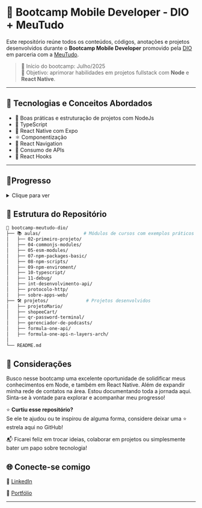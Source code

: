 # 🚀 Bootcamp Mobile Developer  - DIO + MeuTudo

Este repositório reúne todos os conteúdos, códigos, anotações e projetos desenvolvidos durante o **Bootcamp Mobile Developer** promovido pela [DIO](https://www.dio.me) em parceria com a [MeuTudo](https://meutudo.com.br/).

> 📅 Início do bootcamp: Julho/2025  
> 🎯 Objetivo: aprimorar habilidades em projetos fullstack com **Node** e **React Native**.

---

## 🧠 Tecnologias e Conceitos Abordados

- 🧪 Boas práticas e estruturação de projetos com NodeJs
- 🧰 TypeScript
- 📱 React Native com Expo
- ⚛️ Componentização
- 🧭 React Navigation
- 🔗 Consumo de APIs
- 🧠 React Hooks

---

## 🚀Progresso
 <details>
  <summary>Clique para ver</summary>

 ✅Fundamentos com NodeJs

 ✅Trabalhando com Node Modules

 ✅Gerenciando Pacotes NPM

 ✅TypeScript com NodeJs

 ✅Introdução a Aplicações Web

 ✅Criando APIs com NodeJs

 🔃Boas Práticas de Programação

 🔃Introdução a React Native

 🔃Fundamentos de Apps RN
 
 🔃Navegabilidade no React Native

 🔃Gerenciando Componentes React Native
 
 🔃Desenvolvimento AI Powered

 </details>
 



## 📂 Estrutura do Repositório

```bash
📁 bootcamp-meutudo-dio/
├── 📚 aulas/                # Módulos de cursos com exemplos práticos
│   ├── 02-primeiro-projeto/
│   ├── 04-commonjs-modules/
│   ├── 05-esm-modules/
│   ├── 07-npm-packages-basic/
│   ├── 08-npm-scripts/
│   ├── 09-npm-enviroment/
│   ├── 10-typescript/
│   ├── 11-debug/
│   ├── int-desenvolvimento-api/
│   ├── protocolo-http/
│   ├── sobre-apps-web/
├── 🛠 projetos/              # Projetos desenvolvidos
│   ├── projetoMario/
│   ├── shopeeCart/
│   ├── qr-password-terminal/
│   ├── gerenciador-de-podcasts/
│   ├── formula-one-api/
│   ├── formula-one-api-n-layers-arch/
│   
└── README.md 
```
## 🏁 Considerações
Busco nesse bootcamp uma excelente oportunidade de solidificar meus conhecimentos em Node, e também em React Native. Além de expandir minha rede de contatos na área.
Estou documentando toda a jornada aqui. Sinta-se à vontade para explorar e acompanhar meu progresso!


⭐️ **Curtiu esse repositório?**  
Se ele te ajudou ou te inspirou de alguma forma, considere deixar uma ⭐️ estrela aqui no GitHub!

📬 Ficarei feliz em trocar ideias, colaborar em projetos ou simplesmente bater um papo sobre tecnologia!

## 🌐 Conecte-se comigo

💼 [LinkedIn](https://www.linkedin.com/in/0tarsodev)

📁 [Portfólio](https://tailisondev.vercel.app)

---

